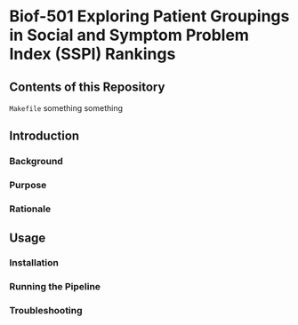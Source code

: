 # Biof-501 Exploring Patient Groupings in Social and Symptom Problem Index (SSPI) Rankings

## Contents of this Repository

`Makefile` something something

## Introduction
### Background

### Purpose

### Rationale

## Usage
### Installation

### Running the Pipeline

### Troubleshooting
